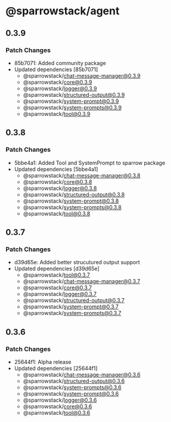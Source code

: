 # @sparrowstack/agent

## 0.3.9

### Patch Changes

- 85b7071: Added community package
- Updated dependencies [85b7071]
    - @sparrowstack/chat-message-manager@0.3.9
    - @sparrowstack/core@0.3.9
    - @sparrowstack/logger@0.3.9
    - @sparrowstack/structured-output@0.3.9
    - @sparrowstack/system-prompt@0.3.9
    - @sparrowstack/system-prompts@0.3.9
    - @sparrowstack/tool@0.3.9

## 0.3.8

### Patch Changes

- 5bbe4a1: Added Tool and SystemPrompt to sparrow package
- Updated dependencies [5bbe4a1]
    - @sparrowstack/chat-message-manager@0.3.8
    - @sparrowstack/core@0.3.8
    - @sparrowstack/logger@0.3.8
    - @sparrowstack/structured-output@0.3.8
    - @sparrowstack/system-prompt@0.3.8
    - @sparrowstack/system-prompts@0.3.8
    - @sparrowstack/tool@0.3.8

## 0.3.7

### Patch Changes

- d39d65e: Added better strucutured output support
- Updated dependencies [d39d65e]
    - @sparrowstack/tool@0.3.7
    - @sparrowstack/chat-message-manager@0.3.7
    - @sparrowstack/core@0.3.7
    - @sparrowstack/logger@0.3.7
    - @sparrowstack/structured-output@0.3.7
    - @sparrowstack/system-prompt@0.3.7
    - @sparrowstack/system-prompts@0.3.7

## 0.3.6

### Patch Changes

- 25644f1: Alpha release
- Updated dependencies [25644f1]
    - @sparrowstack/chat-message-manager@0.3.6
    - @sparrowstack/structured-output@0.3.6
    - @sparrowstack/system-prompts@0.3.6
    - @sparrowstack/system-prompt@0.3.6
    - @sparrowstack/logger@0.3.6
    - @sparrowstack/core@0.3.6
    - @sparrowstack/tool@0.3.6
